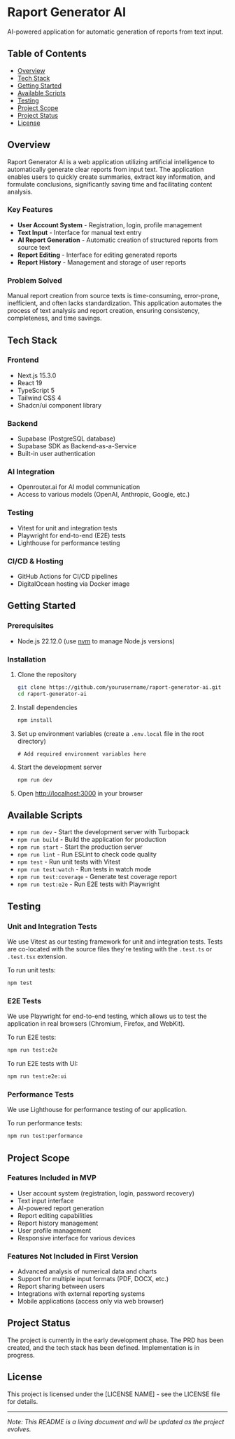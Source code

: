 # Raport Generator AI

AI-powered application for automatic generation of reports from text input.

## Table of Contents
- [Overview](#overview)
- [Tech Stack](#tech-stack)
- [Getting Started](#getting-started)
- [Available Scripts](#available-scripts)
- [Testing](#testing)
- [Project Scope](#project-scope)
- [Project Status](#project-status)
- [License](#license)

## Overview

Raport Generator AI is a web application utilizing artificial intelligence to automatically generate clear reports from input text. The application enables users to quickly create summaries, extract key information, and formulate conclusions, significantly saving time and facilitating content analysis.

### Key Features
- **User Account System** - Registration, login, profile management
- **Text Input** - Interface for manual text entry
- **AI Report Generation** - Automatic creation of structured reports from source text
- **Report Editing** - Interface for editing generated reports
- **Report History** - Management and storage of user reports

### Problem Solved
Manual report creation from source texts is time-consuming, error-prone, inefficient, and often lacks standardization. This application automates the process of text analysis and report creation, ensuring consistency, completeness, and time savings.

## Tech Stack

### Frontend
- Next.js 15.3.0
- React 19
- TypeScript 5
- Tailwind CSS 4
- Shadcn/ui component library

### Backend
- Supabase (PostgreSQL database)
- Supabase SDK as Backend-as-a-Service
- Built-in user authentication

### AI Integration
- Openrouter.ai for AI model communication
- Access to various models (OpenAI, Anthropic, Google, etc.)

### Testing
- Vitest for unit and integration tests
- Playwright for end-to-end (E2E) tests
- Lighthouse for performance testing

### CI/CD & Hosting
- GitHub Actions for CI/CD pipelines
- DigitalOcean hosting via Docker image

## Getting Started

### Prerequisites
- Node.js 22.12.0 (use [nvm](https://github.com/nvm-sh/nvm) to manage Node.js versions)

### Installation

1. Clone the repository
   ```bash
   git clone https://github.com/yourusername/raport-generator-ai.git
   cd raport-generator-ai
   ```

2. Install dependencies
   ```bash
   npm install
   ```

3. Set up environment variables (create a `.env.local` file in the root directory)
   ```
   # Add required environment variables here
   ```

4. Start the development server
   ```bash
   npm run dev
   ```

5. Open [http://localhost:3000](http://localhost:3000) in your browser

## Available Scripts

- `npm run dev` - Start the development server with Turbopack
- `npm run build` - Build the application for production
- `npm run start` - Start the production server
- `npm run lint` - Run ESLint to check code quality
- `npm test` - Run unit tests with Vitest
- `npm run test:watch` - Run tests in watch mode
- `npm run test:coverage` - Generate test coverage report
- `npm run test:e2e` - Run E2E tests with Playwright

## Testing

### Unit and Integration Tests
We use Vitest as our testing framework for unit and integration tests. Tests are co-located with the source files they're testing with the `.test.ts` or `.test.tsx` extension.

To run unit tests:
```bash
npm test
```

### E2E Tests
We use Playwright for end-to-end testing, which allows us to test the application in real browsers (Chromium, Firefox, and WebKit).

To run E2E tests:
```bash
npm run test:e2e
```

To run E2E tests with UI:
```bash
npm run test:e2e:ui
```

### Performance Tests
We use Lighthouse for performance testing of our application.

To run performance tests:
```bash
npm run test:performance
```

## Project Scope

### Features Included in MVP
- User account system (registration, login, password recovery)
- Text input interface
- AI-powered report generation
- Report editing capabilities
- Report history management
- User profile management
- Responsive interface for various devices

### Features Not Included in First Version
- Advanced analysis of numerical data and charts
- Support for multiple input formats (PDF, DOCX, etc.)
- Report sharing between users
- Integrations with external reporting systems
- Mobile applications (access only via web browser)

## Project Status

The project is currently in the early development phase. The PRD has been created, and the tech stack has been defined. Implementation is in progress.

## License

This project is licensed under the [LICENSE NAME] - see the LICENSE file for details.

---

*Note: This README is a living document and will be updated as the project evolves.*
